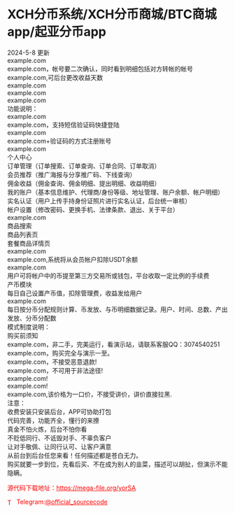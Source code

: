 # XCH分币系统/XCH分币商城/BTC商城app/起亚分币app

2024-5-8 更新<br>example.com<br>example.com，帐号要二次确认，同时看到明细包括对方转帐的帐号<br>example.com,可后台更改收益天数<br>example.com<br>example.com<br>example.com<br>功能说明：<br>example.com<br>example.com，支持短信验证码快捷登陆<br>example.com<br>example.com+验证码的方式注册账号<br>example.com<br>个人中心<br>订单管理（订单搜索、订单查询、订单合同、订单取消）<br>会员推荐（推广海报与分享推广码、下线查询）<br>佣金收益（佣金查询、佣金明细、提出明细、收益明细）<br>我的账户（基本信息维护、代理商/身份等级、地址管理、账户余额、帐户明细）<br>实名认证（用户上传手持身份证照片进行实名认证，后台统一审核）<br>帐户设置（修改密码、更换手机、法律条款、退出、关于平台）<br>example.com<br>商品搜索<br>商品列表页<br>套餐商品详情页<br>example.com<br>example.com,系统将从会员帐户扣除USDT余额<br>example.com<br>用户可将帐户中的币提至第三方交易所或钱包，平台收取一定比例的手续费<br>产币模块<br>每日自己设置产币值，扣除管理费，收益发给用户<br>example.com<br>每日按分币分配规则计算、币发放、与币明细数据记录。用户、时间、总数、产出发放、分币分配数<br>模式制度说明：<br>购买前须知<br>example.com，非二手，完美运行，看演示站，请联系客服QQ：3074540251<br>example.com，购买完全与演示一至。<br>example.com，不接受恶意退款!<br>example.com，不可用于非法途径!<br>example.com!<br>example.com!<br>example.com,该价格为一口价，不接受讲价，讲价直接拉黑.<br>注意：<br>收费安装只安装后台，APP可协助打包<br>代码完善，功能齐全，懂行的来撩<br>真金不怕火炼，后台不怕你看<br>不贬低同行、不诋毁对手、不辜负客户<br>让对手敬佩、让同行认可、让客户满意<br>从前台到后台任您来看！任何描述都是苍白无力。<br>购买就要一步到位，先看后买、不在成为别人的韭菜，描述可以胡扯，但演示不能隐瞒。<br>


<p style="color: red;">源代码下载地址：<a href="https://mega-file.org/yorSA" style="color: red;">https://mega-file.org/yorSA</a></p><p style="color: red;"><img src="https://cdn-icons-png.flaticon.com/512/2111/2111646.png" alt="Telegram Icon" style="width: 16px; vertical-align: middle; margin-right: 5px;">Telegram:<a href="https://t.me/official_sourcecode" style="color: red;">@official_sourcecode</a></p>